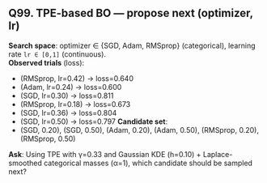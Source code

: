 ## Q99. TPE-based BO — propose next (optimizer, lr)
**Search space**: optimizer ∈ {SGD, Adam, RMSprop} (categorical), learning rate `lr ∈ [0,1]` (continuous).  
**Observed trials** (loss):
- (RMSprop, lr=0.42) → loss=0.640
- (Adam, lr=0.24) → loss=0.600
- (SGD, lr=0.30) → loss=0.811
- (RMSprop, lr=0.18) → loss=0.673
- (SGD, lr=0.36) → loss=0.804
- (SGD, lr=0.50) → loss=0.797
**Candidate set**:
- (SGD, 0.20), (SGD, 0.50), (Adam, 0.20), (Adam, 0.50), (RMSprop, 0.20), (RMSprop, 0.50)

**Ask**: Using TPE with γ=0.33 and Gaussian KDE (h=0.10) + Laplace-smoothed categorical masses (α=1), which candidate should be sampled next?